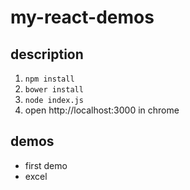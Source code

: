 # my-react-demos

## description
1. ``npm install``
2. ``bower install``
3. ``node index.js``
4. open http://localhost:3000 in chrome

## demos

- first demo
- excel
